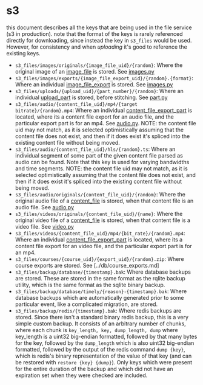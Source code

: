 # s3

this document describes all the keys that are being used in the file service
(s3 in production). note that the format of the keys is rarely referenced
directly for downloading, since instead the key in `s3_files` would be used.
However, for consistency and when _uploading_ it's good to reference the
existing keys.

- `s3_files/images/originals/{image_file_uid}/{random}`: Where the
  original image of an [image_file](../db/image_files.md) is stored. See
  [images.py](../../../jobs/images.py)
- `s3_files/images/exports/{image_file_export_uid}/{random}.{format}`: Where
  an individual [image_file_export](../db/image_file_exports.md) is stored.
  See [images.py](../../../jobs/images.py)
- `s3_files/uploads/{upload_uid}/{part_number}/{random}`: Where an individual
  [upload_part](../db/s3_file_upload_parts.md) is stored, before stitching. See
  [part.py](../../file_uploads/routes/part.py)
- `s3_files/audio/{content_file_uid}/mp4/{target bitrate}/{random}.mp4`:
  Where an individual [content_file_export_part](../db/content_file_export_parts.md) is
  located, where its a content file export for an audio file, and the particular
  export part is for an mp4. See [audio.py](../../../jobs/audio.py). NOTE:
  the content file uid may not match, as it is selected optimistically assuming
  that the content file does not exist, and then if it does exist it's spliced
  into the existing content file without being moved.
- `s3_files/audio/{content_file_uid}/hls/{random}.ts`: Where an individual
  segment of some part of the given content file parsed as audio can be found.
  Note that this key is used for varying bandwidths and time segments. NOTE:
  the content file uid may not match, as it is selected optimistically assuming
  that the content file does not exist, and then if it does exist it's spliced
  into the existing content file without being moved.
- `s3_files/audio/originals/{content_file_uid}/{random}`: Where the original
  audio file of a [content_file](../db/content_files.md) is stored, when that
  content file is an audio file. See [audio.py](../../../jobs/audio.py)
- `s3_files/videos/originals/{content_file_uid}/{name}`: Where the original
  video file of a [content_file](../db/content_files.md) is stored, when that
  content file is a video file. See [video.py](../../../jobs/videos.py)
- `s3_files/videos/{content_file_uid}/mp4/{bit_rate}/{random}.mp4`: Where an
  individual [content_file_export_part](../db/content_file_export_parts.md) is
  located, where its a content file export for an video file, and the particular
  export part is for an mp4.
- `s3_files/courses/{course_uid}/{export_uid}/{random}.zip`: Where course exports
  are stored. See [../db/course_exports.md]
- `s3_files/backup/database/{timestamp}.bak`: Where database backups are
  stored. These are stored in the same format as the rqlite backup utility,
  which is the same format as the sqlite binary backup.
- `s3_files/backup/database/timely/{reason}-{timestamp}.bak`: Where database
  backups which are automatically generated prior to some particular event, like
  a complicated migration, are stored.
- `s3_files/backup/redis/{timestamp}.bak`: Where redis backups are
  stored. Since there isn't a standard binary redis backup, this is a very simple
  custom backup. It consists of an arbitrary number of chunks, where each chunk is
  `key_length, key, dump_length, dump` where key_length is a uint32 big-endian formatted,
  followed by that many bytes for the key, followed by the `dump_length` which is also
  uint32 big-endian formatted, followed by the output of the redis command `dump {key}`,
  which is redis's binary representation of the value of that key (and can be restored
  with `restore {key} {dump}`). Only keys which were present for the entire duration of
  the backup and which did not have an expiration set when they were checked are included.
